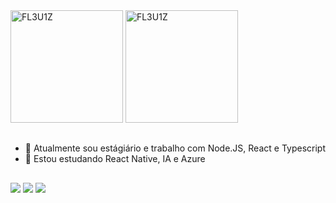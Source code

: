 
<div>
  <img height="180em" src="https://github-readme-stats.vercel.app/api?username=FL3U1Z&show_icons=true&theme=tokyonight" alt="FL3U1Z" />
  <img height="180em" src="https://github-readme-stats.vercel.app/api/top-langs/?username=FL3U1Z&layout=compact&langs_count=16&theme=tokyonight" alt="FL3U1Z " />
</div>


##
- 🔭 Atualmente sou estágiário e trabalho com Node.JS, React e Typescript
- 🌱 Estou estudando React Native, IA e Azure 
##

<div>
  <a href="https://www.linkedin.com/in/fl%C3%A1vio-barbosa-ab26351a2/" target="_blank"><img src="https://img.shields.io/badge/LinkedIn-0077B5?style=for-the-badge&logo=linkedin&logoColor=white" target="_blank"></a>
  <a href="https://www.behance.net/flaviobarbosa5" target="_blank"><img src="https://img.shields.io/badge/-Behance-blue?style=for-the-badge&logo=behance&logoColor=white" target="_blank"></a>
  <a href="https://www.instagram.com/fravinh0/" target="_blank"><img src="https://img.shields.io/badge/Instagram-E4405F?style=for-the-badge&logo=instagram&logoColor=white" target="_blank"></a>
</div>
